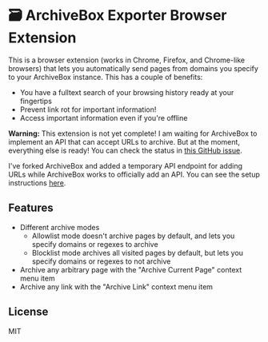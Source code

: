 # 🗃 ArchiveBox Exporter Browser Extension

This is a browser extension (works in Chrome, Firefox, and Chrome-like browsers) that lets you automatically send pages from domains you specify to your ArchiveBox instance. This has a couple of benefits:

- You have a fulltext search of your browsing history ready at your fingertips
- Prevent link rot for important information!
- Access important information even if you're offline

**Warning:** This extension is not yet complete! I am waiting for ArchiveBox to implement an API that can accept URLs to archive. But at the moment, everything else is ready! You can check the status in [this GitHub issue](https://github.com/ArchiveBox/ArchiveBox/issues/577#issuecomment-870974915).

I've forked ArchiveBox and added a temporary API endpoint for adding URLs while ArchiveBox works to officially add an API. You can see the setup instructions [here](https://github.com/tjhorner/archivebox-exporter/wiki/Setup).

## Features

- Different archive modes
  - Allowlist mode doesn't archive pages by default, and lets you specify domains or regexes to archive
  - Blocklist mode archives all visited pages by default, but lets you specify domains or regexes to not archive
- Archive any arbitrary page with the "Archive Current Page" context menu item
- Archive any link with the "Archive Link" context menu item

## License

MIT